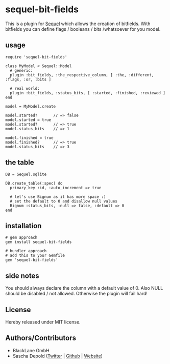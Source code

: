 # sequel-bit-fields

This is a plugin for [Sequel](http://sequel.rubyforge.org/) which allows the creation of bitfields.
With bitfields you can define flags / booleans / bits /whatsoever for you model.

## usage

    require 'sequel-bit-fields'

    class MyModel < Sequel::Model
      # generic:
      plugin :bit_fields, :the_respective_column, [ :the, :different, :flags, :or, :bits ]

      # real world:
      plugin :bit_fields, :status_bits, [ :started, :finished, :reviewed ]
    end

    model = MyModel.create

    model.started?       // => false
    model.started = true
    model.started?       // => true
    model.status_bits    // => 1

    model.finished = true
    model.finished?      // => true
    model.status_bits    // => 3

## the table

    DB = Sequel.sqlite

    DB.create_table(:spec) do
      primary_key :id, :auto_increment => true

      # let's use Bignum as it has more space :)
      # set the default to 0 and disallow null values
      Bignum :status_bits, :null => false, :default => 0
    end

## installation

    # gem approach
    gem install sequel-bit-fields

    # bundler approach
    # add this to your Gemfile
    gem 'sequel-bit-fields'

## side notes

You should always declare the column with a default value of 0. Also NULL should be disabled / not allowed.
Otherwise the plugin will fail hard!

## License
Hereby released under MIT license.

## Authors/Contributors

- BlackLane GmbH
- Sascha Depold ([Twitter](http://twitter.com/sdepold) | [Github](http://github.com/sdepold) | [Website](http://depold.com))
